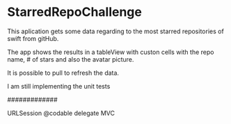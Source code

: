 # StarredRepoChallenge

This aplication gets some data regarding to the most starred repositories of swift from gitHub.

The app shows the results in a tableView with custon cells with the repo name, # of stars and also the avatar picture.

It is possible to pull to refresh the data.

I am still implementing the unit tests


#############

URLSession
@codable
delegate
MVC
